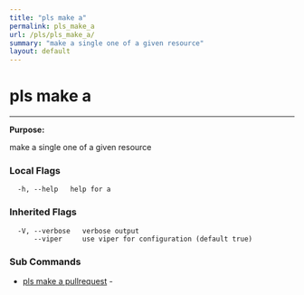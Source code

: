 ```yaml
---
title: "pls make a"
permalink: pls_make_a
url: /pls/pls_make_a/
summary: "make a single one of a given resource"
layout: default
---
```

# pls make a 

---
**Purpose:**

make a single one of a given resource

### Local Flags

```
  -h, --help   help for a
```

### Inherited Flags

```
  -V, --verbose   verbose output
      --viper     use viper for configuration (default true)
```
### Sub Commands

* [pls make a pullrequest](/pls/pls_make_a_pullrequest)	 - 

